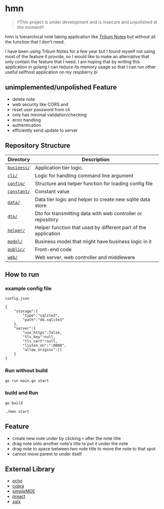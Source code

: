 # hmn

> !!This project is under development and is insecure and unpolished at the moment!!

hmn is hierarchical note taking application like [Trilium Notes](https://github.com/zadam/trilium) but without all the function that I don't need.

I have been using Trilium Notes for a few year but I found myself not using most of the feature it provide, so I would like to make an alternative that only contain the feature that I need. I am hoping that by writing this application in golang I can reduce its memory usage so that I can run other useful selfhost application on my respberry pi



## unimplemented/unpolished Feature
- delete note 
- web security like CORS and 
- reset user password from cli
- only has minimal validation/checking
- error handling
- authentication
- efficiently send update to server



## Repository Structure


Directory | Description
------------ | -------------
[`business/`](business/) | Application tier logic. 
[`cli/`](cli/) | Logic for handling command line argument
[`config/`](config/) | Structure and helper function for loading config file
[`constant/`](constant/) | Constant value
[`data/`](data/) | Data tier logic and helper to create new sqlite data store
[`dto/`](dto/) | Dto for transmitting data with web controller or repository
[`helper/`](helper/) | Helper function that used by different part of the application
[`model/`](model/) | Business model that might have business logic in it
[`public/`](public/) | Front-end code
[`web/`](web/) | Web server, web controller and middleware

## How to run 


### example config file

`config.json`
```
{
    "storage":{
        "type":"sqlite3",
        "path":"db.sqlite3"
    },
    "server":{
        "use_https":false,
        "tls_key":null,
        "tls_cert":null,
        "listen_on":":8080",
        "allow_origins":[]
    }
}
```

### Run without build

```
go run main.go start
```

### build and Run
```
go build

./hmn start
```

## Feature 
- create new note under by clicking `+` after the note title
- drag note onto another note's title to put it under the note
- drag note to space between two note title to move the note to that spot
- cannot move parent to under itself


## External Library
- [echo](https://github.com/labstack/echo)
- [cobra](https://github.com/spf13/cobra)
- [simpleMDE](https://github.com/sparksuite/simplemde-markdown-editor)
- [preact](https://github.com/preactjs/preact)
- [sqlx](https://github.com/jmoiron/sqlx)